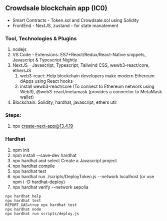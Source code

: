 ## Crowdsale blockchain app (IC0)
- Smart Contracts - Token.sol and Crowdsale.sol using Solidity
-  FrontEnd - NextJS, zustand - for state manatement


### Tool, Technologies & Plugins
1. nodejs
2. VS Code - Extensions: ES7+React/Redux/React-Native snippets, Javascript & Typescript Nightly
3. NextJS - Javascript, Typescript, Tailwind CSS, wewb3-react/core, ethersJS
   1. web3-react: Help blockchain developers make modern Ethereum dApps using React hooks
   2. install wewb3-react/core (To connect to Ethereum network using Web3), @web3-react/metamask (provides a connector to MetaMask wallet)
4. Blockchain: Solidity, hardhat, javascript, ethers util


### Steps:
1. npx create-next-app@13.4.19
   



### Hardhat
1. npm init
2. npm install --save-dev hardhat 
3. npx hardhat and select Create a Javascript project
4. npx hardhat compile
5. npx hardhat test
6. npx hardhat run ./scripts/DeployToken.js --network localhost (or use npm i -D hardhat-deploy)
7. npx hardhat verify --network sepolia <api-key> <constructor-args>

```shell
npx hardhat help
npx hardhat test
REPORT_GAS=true npx hardhat test
npx hardhat node
npx hardhat run scripts/deploy.js
```

